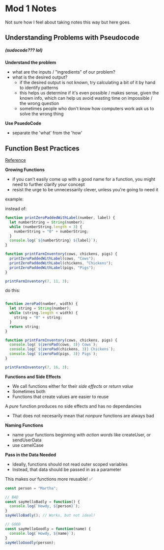 # Mod 1 Notes

Not sure how I feel about taking notes this way but here goes. 

## Understanding Problems with Pseudocode 
##### (sudocode??? lol)

**Understand the problem**

- what are the inputs / "ingredients" of our problem?
- what is the desired output? 
    - if the desired output is not known, try calculating a bit of it by hand to identify patterns
    - this helps us determine if it's even possible / makes sense, given the known info, which can help us avoid wasting time on impossible / the wrong question
    - sometimes people who don't know how computers work ask us to solve the wrong thing

**Use PsuedoCode**
  - separate the 'what' from the 'how'


## Function Best Practices

[Reference](https://eloquentjavascript.net/03_functions.html#h_eVDWIAuyBK)

**Growing Functions**
  - if you can't easily come up with a good name for a function, you might need to further clarify your concept
  - resist the urge to be unnecessarily clever, unless you're going to need it

example:

instead of:

```javascript
function printZeroPaddedWithLabel(number, label) {
  let numberString = String(number);
  while (numberString.length < 3) {
    numberString = "0" + numberString;
  }
  console.log(`${numberString} ${label}`);
}

function printFarmInventory(cows, chickens, pigs) {
  printZeroPaddedWithLabel(cows, "Cows");
  printZeroPaddedWithLabel(chickens, "Chickens");
  printZeroPaddedWithLabel(pigs, "Pigs");
}

printFarmInventory(7, 11, 3);
```

do this:

```javascript

function zeroPad(number, width) {
  let string = String(number);
  while (string.length < width) {
    string = "0" + string;
  }
  return string;
}

function printFarmInventory(cows, chickens, pigs) {
  console.log(`${zeroPad(cows, 3)} Cows`);
  console.log(`${zeroPad(chickens, 3)} Chickens`);
  console.log(`${zeroPad(pigs, 3)} Pigs`);
}

printFarmInventory(7, 16, 3);
```

**Functions and Side Effects**

- We call functions either for their *side effects* or *return value*
- Sometimes both
- Functions that create values are easier to reuse

A *pure* function produces no side effects and has no dependancies 
  - That does not necesarily mean that *nonpure* functions are always bad

**Naming Functions**

- name your functions beginning with *action words* like createUser, or sendUserData
- use camelCase

**Pass in the Data Needed**
- Ideally, functions should not read outer scoped variables
- Instead, that data should be passed in as a parameter 

This makes our functions more reusable! ✅

```javascript
const person = "Martha";

// BAD
const sayHelloBadly = function() {
  console.log(`Howdy, ${person}`);
}
sayHelloBadly(); // Works, but not ideal!

// GOOD
const sayHelloGoodly = function(name) {
  console.log(`Howdy, ${name}`);
}
sayHelloGoodly(person);
```

